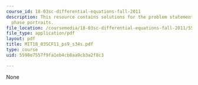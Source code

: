 ```yaml
---
course_id: 18-03sc-differential-equations-fall-2011
description: This resource contains solutions for the problem statements related to
  phase portraits.
file_location: /coursemedia/18-03sc-differential-equations-fall-2011/5598e7557f9fa1eb4cb8aa9cb3a2f8c3_MIT18_03SCF11_ps9_s34s.pdf
file_type: application/pdf
layout: pdf
title: MIT18_03SCF11_ps9_s34s.pdf
type: course
uid: 5598e7557f9fa1eb4cb8aa9cb3a2f8c3

---
```

None